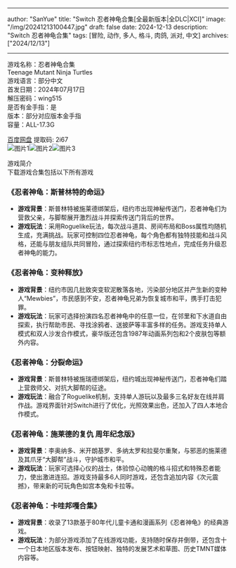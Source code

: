 
---
author: "SanYue"
title: "Switch 忍者神龟合集[全最新版本|全DLC|XCI]"
image: "/img/20241213100447.jpg"
draft: false
date: 2024-12-13
description: "Switch 忍者神龟合集"
tags: [冒险, 动作, 多人, 格斗, 肉鸽, 派对, 中文]
archives: ["2024/12/13"]

---

游戏名称：忍者神龟合集   
Teenage Mutant Ninja Turtles    
游戏语言：部分中文  
首发日期：2024年07月17日  
解压密码：wing515  
是否有金手指：是  
版本：部分对应版本金手指   
容量：ALL-17.3G

[百度网盘](https://pan.baidu.com/s/1rEuO_8PLMMsLHJHwEz2k-A) 提取码: 2i67  
![图片1](/img/8894c4.jpg)![图片2](/img/aa612e.jpg)![图片3](/img/ab4b00.jpg)  

游戏简介  
下载游戏合集包括以下所有游戏

### 《忍者神龟：斯普林特的命运》
- **游戏背景**：斯普林特被施莱德绑架后，纽约市出现神秘传送门，忍者神龟们为营救父亲，与脚帮展开激烈战斗并探索传送门背后的世界。
- **游戏玩法**：采用Roguelike玩法，每次战斗道具、房间布局和Boss属性均随机生成，充满挑战。玩家可控制四位忍者神龟，每个角色都有独特技能和战斗风格，还能与朋友组队共同冒险，通过探索纽约市标志性地点，完成任务升级忍者神龟的能力。

### 《忍者神龟：变种释放》
- **游戏背景**：纽约市因几批致突变软泥散落各地，污染部分地区并产生新的变种人“Mewbies”，市民感到不安，忍者神龟兄弟为恢复城市和平，携手打击犯罪。
- **游戏玩法**：玩家可选择扮演四名忍者神龟中的任意一位，在邻里和下水道自由探索，执行帮助市民、寻找涂鸦者、送披萨等丰富多样的任务。游戏支持单人模式和双人沙发合作模式，豪华版还包含1987年动画系列包和2个皮肤包等额外内容。

### 《忍者神龟：分裂命运》
- **游戏背景**：斯普林特被施瑞德绑架后，纽约城出现神秘传送门，忍者神龟们踏上营救师父、对抗大脚帮的征途。
- **游戏玩法**：融合了Roguelike机制，支持单人游玩以及最多三名好友在线并肩作战。游戏界面针对Switch进行了优化，光照效果出色，还加入了四人本地合作模式。

### 《忍者神龟：施莱德的复仇 周年纪念版》
- **游戏背景**：李奥纳多、米开朗基罗、多纳太罗和拉斐尔重聚，与邪恶的施莱德及其爪牙“大脚帮”战斗，守护城市和平。
- **游戏玩法**：玩家可选择心仪的战士，体验惊心动魄的格斗招式和特殊忍者能力，使出激进连招。游戏支持最多6人同时游戏，还包含追加内容《次元震撼》，带来新的可玩角色如宫本兔和卡拉等。

### 《忍者神龟：卡哇邦嘎合集》
- **游戏背景**：收录了13款基于80年代儿童卡通和漫画系列《忍者神龟》的经典游戏。
- **游戏玩法**：为部分游戏添加了在线游戏功能，支持随时保存并倒带，还包含十一个日本地区版本发布、按钮映射、独特的发展艺术和草图、历史TMNT媒体内容等。
